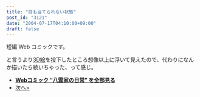 ```yaml
---
title: "目も当てられない状態"
post_id: "3121"
date: "2004-07-17T04:10:00+09:00"
draft: false
---
```


短編 Web コミックです。

と言うより[3D絵](/3120)を投下したところ想像以上に浮いて見えたので、代わりになんか描いたら続いちゃった、って感じ。

* **[Webコミック “八雲家の日常” を全部見る](/tag/yakumo-family?order=ASC)**
* [次へ>](/3122)
